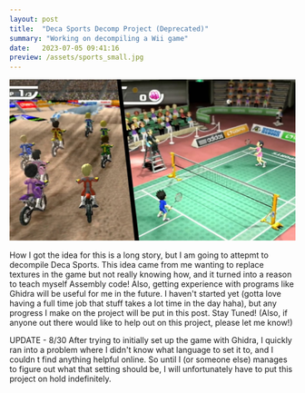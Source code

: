 ```yaml
---
layout: post
title:  "Deca Sports Decomp Project (Deprecated)"
summary: "Working on decompiling a Wii game"
date:   2023-07-05 09:41:16
preview: /assets/sports_small.jpg
---
```


![Picture 1](/assets/sports_big.jpg)

How I got the idea for this is a long story, but I am going to attepmt to decompile Deca Sports. This idea came from me wanting to replace textures in the game but not really knowing how, and it turned into a reason to teach myself Assembly code! Also, getting experience with programs like Ghidra will be useful for me in the future. I haven't started yet (gotta love having a full time job that stuff takes a lot time in the day haha), but any progress I make on the project will be put in this post. Stay Tuned! (Also, if anyone out there would like to help out on this project, please let me know!)

UPDATE - 8/30
After trying to initially set up the game with Ghidra, I quickly ran into a problem where I didn't know what language to set it to, and I couldn
t find anything helpful online. So until I (or someone else) manages to figure out what that setting should be, I will unfortunately have to put this project on hold indefinitely.
